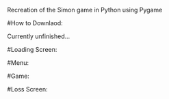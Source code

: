 Recreation of the Simon game in Python using Pygame


#How to Downlaod:


Currently unfinished...

#Loading Screen: 

#Menu:

#Game:

#Loss Screen:

